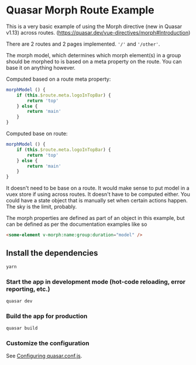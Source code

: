 # Quasar Morph Route Example

This is a very basic example of using the Morph directive (new in Quasar v1.13) across routes. (https://quasar.dev/vue-directives/morph#Introduction)

There are 2 routes and 2 pages implemented. `'/'` and `'/other'`.

The morph model, which determines which morph element(s) in a group should be morphed to is based on a meta property on the route. You can base it on anything however.

Computed based on a route meta property:
```js
morphModel () {
    if (this.$route.meta.logoInTopBar) {
        return 'top'
    } else {
        return 'main'
    }
}
```

Computed base on route:
```js
morphModel () {
    if (this.$route.meta.logoInTopBar) {
        return 'top'
    } else {
        return 'main'
    }
}
```

It doesn't need to be base on a route.
It would make sense to put model in a vuex store if using across routes.
It doesn't have to be computed either. You could have a state object that is manually set when certain actions happen. The sky is the limit, probably.

The morph properties are defined as part of an object in this example, but can be defined as per the documentation examples like so
```html
<some-element v-morph:name:group:duration="model" />
```

## Install the dependencies
```bash
yarn
```

### Start the app in development mode (hot-code reloading, error reporting, etc.)
```bash
quasar dev
```

### Build the app for production
```bash
quasar build
```

### Customize the configuration
See [Configuring quasar.conf.js](https://quasar.dev/quasar-cli/quasar-conf-js).
